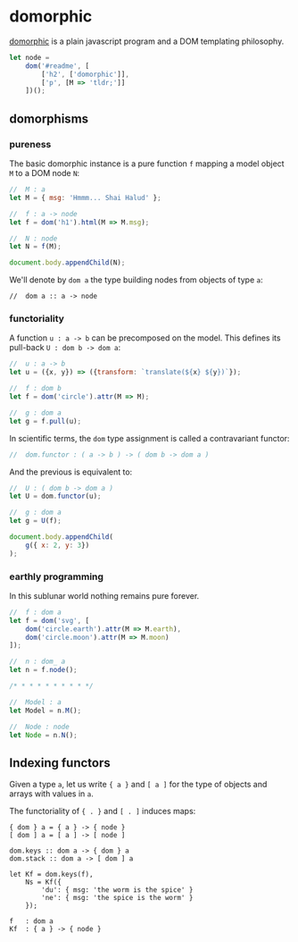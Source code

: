 # domorphic

[domorphic](http://mathchat.fr:8090/ex/index.html)
is a plain javascript program and 
a DOM templating philosophy.

```javascript
let node = 
    dom('#readme', [
        ['h2', ['domorphic']],
        ['p', [M => 'tldr;']]
    ])();
```

## domorphisms 

### pureness

The basic domorphic instance is a pure function `f` 
mapping a model object `M`
to a DOM node `N`:

```javascript
//  M : a
let M = { msg: 'Hmmm... Shai Halud' };

//  f : a -> node
let f = dom('h1').html(M => M.msg);

//  N : node
let N = f(M);

document.body.appendChild(N);
```

We'll denote by `dom a` the type
building nodes from objects of type `a`:
 
```
//  dom a :: a -> node
```

### functoriality

A function `u : a -> b` 
can be precomposed on the model.
This defines its pull-back `U : dom b -> dom a`:

```javascript
//  u : a -> b
let u = ({x, y}) => ({transform: `translate(${x} ${y})`});

//  f : dom b
let f = dom('circle').attr(M => M);

//  g : dom a
let g = f.pull(u);
``` 

In scientific terms, the `dom` type assignment 
is called a contravariant functor:

```javascript
//  dom.functor : ( a -> b ) -> ( dom b -> dom a )
```

And the previous is equivalent to:

```javascript
//  U : ( dom b -> dom a )
let U = dom.functor(u);

//  g : dom a
let g = U(f);

document.body.appendChild(
    g({ x: 2, y: 3})
);
```

### earthly programming

In this sublunar world nothing remains pure forever. 

```javascript 
//  f : dom a
let f = dom('svg', [
    dom('circle.earth').attr(M => M.earth),
    dom('circle.moon').attr(M => M.moon)
]);

//  n : dom_ a
let n = f.node();

/* * * * * * * * * */

//  Model : a
let Model = n.M();

//  Node : node
let Node = n.N();
```


## Indexing functors

Given a type `a`, 
let us write `{ a }` and `[ a ]` 
for the type of objects and arrays with values in `a`.

The functoriality of `{ . }` and `[ . ]` induces maps:

```
{ dom } a = { a } -> { node }
[ dom ] a = [ a ] -> [ node ]

dom.keys :: dom a -> { dom } a 
dom.stack :: dom a -> [ dom ] a 
```

``` 
let Kf = dom.keys(f),
    Ns = Kf({
        'du': { msg: 'the worm is the spice' }
        'ne': { msg: 'the spice is the worm' }
    });

f   : dom a 
Kf  : { a } -> { node }
```
